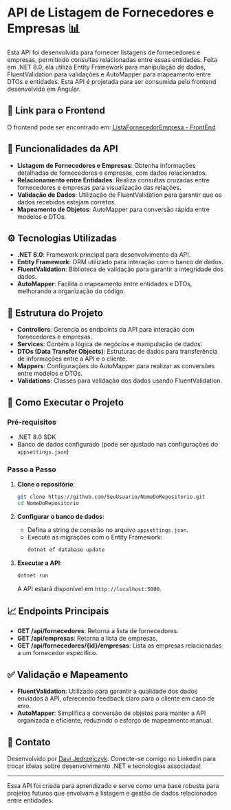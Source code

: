 # API de Listagem de Fornecedores e Empresas 📊

Esta API foi desenvolvida para fornecer listagens de fornecedores e empresas, permitindo consultas relacionadas entre essas entidades. Feita em .NET 8.0, ela utiliza Entity Framework para manipulação de dados, FluentValidation para validações e AutoMapper para mapeamento entre DTOs e entidades. Esta API é projetada para ser consumida pelo frontend desenvolvido em Angular.

## 🔗 Link para o Frontend

O frontend pode ser encontrado em: [ListaFornecedorEmpresa - FrontEnd](https://github.com/DaviJedrzejczyk/ListaFornecedorEmpresa-FrontEnd/tree/71fb49bb85f849f2364df41d72cd59dbba9684d6)

## 📌 Funcionalidades da API

- **Listagem de Fornecedores e Empresas**: Obtenha informações detalhadas de fornecedores e empresas, com dados relacionados.
- **Relacionamento entre Entidades**: Realiza consultas cruzadas entre fornecedores e empresas para visualização das relações.
- **Validação de Dados**: Utilização de FluentValidation para garantir que os dados recebidos estejam corretos.
- **Mapeamento de Objetos**: AutoMapper para conversão rápida entre modelos e DTOs.

## ⚙️ Tecnologias Utilizadas

- **.NET 8.0**: Framework principal para desenvolvimento da API.
- **Entity Framework**: ORM utilizado para interação com o banco de dados.
- **FluentValidation**: Biblioteca de validação para garantir a integridade dos dados.
- **AutoMapper**: Facilita o mapeamento entre entidades e DTOs, melhorando a organização do código.

## 📂 Estrutura do Projeto

- **Controllers**: Gerencia os endpoints da API para interação com fornecedores e empresas.
- **Services**: Contém a lógica de negócios e manipulação de dados.
- **DTOs (Data Transfer Objects)**: Estruturas de dados para transferência de informações entre a API e o cliente.
- **Mappers**: Configurações do AutoMapper para realizar as conversões entre modelos e DTOs.
- **Validations**: Classes para validação dos dados usando FluentValidation.

## 🚀 Como Executar o Projeto

### Pré-requisitos

- .NET 8.0 SDK
- Banco de dados configurado (pode ser ajustado nas configurações do `appsettings.json`)

### Passo a Passo

1. **Clone o repositório**:
   ```bash
   git clone https://github.com/SeuUsuario/NomeDoRepositorio.git
   cd NomeDoRepositorio
   ```

2. **Configurar o banco de dados**:
   - Defina a string de conexão no arquivo `appsettings.json`.
   - Execute as migrações com o Entity Framework:
     ```bash
     dotnet ef database update
     ```

3. **Executar a API**:
   ```bash
   dotnet run
   ```
   A API estará disponível em `http://localhost:5000`.

## 📈 Endpoints Principais

- **GET /api/fornecedores**: Retorna a lista de fornecedores.
- **GET /api/empresas**: Retorna a lista de empresas.
- **GET /api/fornecedores/{id}/empresas**: Lista as empresas relacionadas a um fornecedor específico.

## ✅ Validação e Mapeamento

- **FluentValidation**: Utilizado para garantir a qualidade dos dados enviados à API, oferecendo feedback claro para o cliente em caso de erro.
- **AutoMapper**: Simplifica a conversão de objetos para manter a API organizada e eficiente, reduzindo o esforço de mapeamento manual.

## 👤 Contato

Desenvolvido por [Davi Jedrzejczyk](https://www.linkedin.com/in/davi-jedrzejczyk-03b22a245/). Conecte-se comigo no LinkedIn para trocar ideias sobre desenvolvimento .NET e tecnologias associadas!

---

Essa API foi criada para aprendizado e serve como uma base robusta para projetos futuros que envolvam a listagem e gestão de dados relacionados entre entidades.
